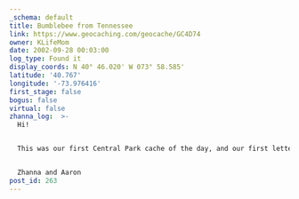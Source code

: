 ```yaml
---
_schema: default
title: Bumblebee from Tennessee
link: https://www.geocaching.com/geocache/GC4D74
owner: KLifeMom
date: 2002-09-28 00:03:00
log_type: Found it
display_coords: N 40° 46.020' W 073° 58.585'
latitude: '40.767'
longitude: '-73.976416'
first_stage: false
bogus: false
virtual: false
zhanna_log:  >-
  Hi!


  This was our first Central Park cache of the day, and our first letterbox cache ever. It took a while to find, due to the excellent hiding spot and the fact that four people were staring intently at me almost the whole time I was searching (“Oh no, he's taking off his shoes... this could take a while!”) Fortunately, the spot I'd been searching wasn't quite right, and when I finally found the cache they were unable to see me. In the log I left a copy of my mark, which I will eventually have made into a stamp, and I also marked it with a stamp that Rich in NEPA got from a cache in Maine. (He's visiting the city today too, but only in spirit.) We started off our own letterboxing journal with your cute little stamp. Thanks for a very different sort of cache hunt!


  Zhanna and Aaron
post_id: 263
---
```



